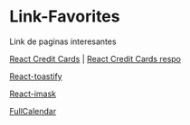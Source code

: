 # Link-Favorites
Link de paginas interesantes

[React Credit Cards](https://www.npmjs.com/package/react-credit-cards) | 
[React Credit Cards respo](https://github.com/amarofashion/react-credit-cards)

[React-toastify](https://fkhadra.github.io/react-toastify/introduction/)

[React-imask](https://github.com/uNmAnNeR/imaskjs/tree/master/packages/react-imask)

[FullCalendar](https://github.com/fullcalendar/fullcalendar)
